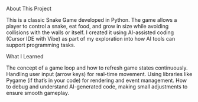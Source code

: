 About This Project

This is a classic Snake Game developed in Python. The game allows a player to control a snake, eat food, and grow in size while avoiding collisions with the walls or itself.
I created it using AI-assisted coding (Cursor IDE with Vibe) as part of my exploration into how AI tools can support programming tasks.

What I Learned

The concept of a game loop and how to refresh game states continuously.
Handling user input (arrow keys) for real-time movement.
Using libraries like Pygame (if that’s in your code) for rendering and event management.
How to debug and understand AI-generated code, making small adjustments to ensure smooth gameplay.

